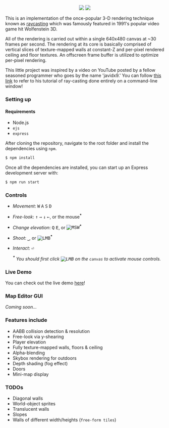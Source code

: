 <p align="center">
  <img src="https://github.com/emre-aki/raycast.js/blob/master/images/RayCast.js-medium.png?raw=true"></img>
  <img src="https://media4.giphy.com/media/agn2uFHzPWa4TLWQwx/giphy.gif"></img>
</p>

This is an implementation of the once-popular 3-D rendering technique known as [raycasting](https://en.wikipedia.org/wiki/Ray_casting) which was famously featured in 1991's popular video game hit Wolfenstein 3D.

All of the rendering is carried out within a single 640x480 canvas at ~30 frames per second. The rendering at its core is basically comprised of vertical slices of texture-mapped walls at constant-Z and per-pixel rendered ceiling and floor textures. An offscreen frame buffer is utilized to optimize per-pixel rendering.

This little project was inspired by a video on YouTube posted by a fellow seasoned programmer who goes by the name 'javidx9.' You can follow [this link](https://youtu.be/xW8skO7MFYw) to refer to his tutorial of ray-casting done entirely on a command-line window!


### Setting up
#### Requirements
- Node.js
- `ejs`
- `express`

After cloning the repository, navigate to the root folder and install the dependencies using `npm`.

```bash
$ npm install
```

Once all the dependencies are installed, you can start up an Express development server with:

```bash
$ npm run start
```

### Controls
- *Movement*: <kbd>W</kbd> <kbd>A</kbd> <kbd>S</kbd> <kbd>D</kbd>
- *Free-look*: <kbd>↑</kbd> <kbd>→</kbd> <kbd>↓</kbd> <kbd>←</kbd>, or the mouse<sup>__*__</sup>
- *Change elevation*: <kbd>Q</kbd> <kbd>E</kbd>, or <kbd>![MSW]</kbd><sup>__*__</sup>
- *Shoot*: <kbd>⎵</kbd>, or <kbd>![LMB]</kbd><sup>__*__</sup>
- *Interact*: <kbd>⏎</kbd>

  *<sup>__\*__</sup> You should first click <kbd>![LMB]</kbd> on the `canvas` to activate mouse controls.*


### Live Demo

You can check out the live demo [here](https://raycast-js.herokuapp.com)!


### Map Editor GUI

*Coming soon...*

### Features include
- AABB collision detection & resolution
- Free-look via y-shearing
- Player elevation
- Fully texture-mapped walls, floors & ceiling
- Alpha-blending
- Skybox rendering for outdoors
- Depth shading (fog effect)
- Doors
- Mini-map display

### TODOs
- Diagonal walls
- World-object sprites
- Translucent walls
- Slopes
- Walls of different width/heights (`free-form tiles`)

[LMB]: https://github.com/emre-aki/raycast.js/blob/master/images/lmb.png?raw=true (left mouse button)
[MSW]: https://github.com/emre-aki/raycast.js/blob/master/images/msw.png?raw=true (mouse scroll whell)
